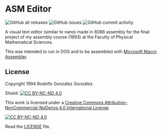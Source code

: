 # ASM Editor

![GitHub all releases](https://img.shields.io/github/downloads/rgglez/asm-editor/total) 
![GitHub issues](https://img.shields.io/github/issues/rgglez/asm-editor) 
![GitHub commit activity](https://img.shields.io/github/commit-activity/y/rgglez/asm-editor)

A visual text editor (similar to nano) made in 8088 assembly for the final project of my assembly course (1993) at the Faculty of Physical Mathematical Sciences.

This was intended to run in DOS and to be assembled with [Microsoft Macro Assembler](https://docs.microsoft.com/en-us/cpp/assembler/masm/microsoft-macro-assembler-reference).

## License

Copyright 1994 Rodolfo González González.

Shield: [![CC BY-NC-ND 4.0][cc-by-nc-nd-shield]][cc-by-nc-nd]

This work is licensed under a
[Creative Commons Attribution-NonCommercial-NoDerivs 4.0 International License][cc-by-nc-nd].

[![CC BY-NC-ND 4.0][cc-by-nc-nd-image]][cc-by-nc-nd]

[cc-by-nc-nd]: http://creativecommons.org/licenses/by-nc-nd/4.0/
[cc-by-nc-nd-image]: https://licensebuttons.net/l/by-nc-nd/4.0/88x31.png
[cc-by-nc-nd-shield]: https://img.shields.io/badge/License-CC%20BY--NC--ND%204.0-lightgrey.svg

Read the [LICENSE](LICENSE.txt) file.
